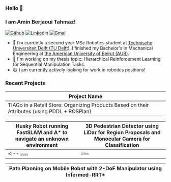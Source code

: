 ### Hello 👋
### I am Amin Berjaoui Tahmaz!

[![Github](https://img.shields.io/badge/-Github-000?style=flat&logo=Github&logoColor=white)](https://github.com/Amin-Berjaoui-Tahmaz)
[![Linkedin](https://img.shields.io/badge/-LinkedIn-blue?style=flat&logo=Linkedin&logoColor=white)](https://www.linkedin.com/in/amin-berjaoui-tahmaz/)
[![Gmail](https://img.shields.io/badge/-Gmail-c14438?style=flat&logo=Gmail&logoColor=white)](mailto:amine.berjawi123@gmail.com)

- 🌱 I’m currently a second year MSc Robotics student at [Technische Universiteit Delft (TU Delft)](https://www.tudelft.nl/en/). I finished my Bachelor's in Mechanical Engineering at [the American University of Beirut (AUB)](https://www.aub.edu.lb/).
- 🔭 I'm working on my thesis topic: Hierarchical Reinforcement Learning for Sequential Manipulation Tasks.
- 😄 I am currently actively looking for work in robotics positions!


### Recent Projects

<div align="center">

| Project Name                                                        |
|--------------------------------------------------------------------|
| TIAGo in a Retail Store: Organizing Products Based on their Attributes (using PDDL + ROSPlan) |

</div>

<!-- <img src="./videos/MDP_project.gif" alt="005" style="zoom: 50%;" /> | <img src="./videos/CHRI_project.gif" alt="004" style="zoom: 50%;" /> | -->

| Husky Robot running FastSLAM and A* to navigate an unknown environment | 3D Pedestrian Detector using LiDar for Region Proposals and Monocular Camera for Classification
|---|---|
<!-- <img src="./videos/PDM_project.gif" alt="005" style="zoom: 50%;" /> | <img src="./videos/MP_project.gif" alt="004" style="zoom: 50%;" /> | -->

| Path Planning on Mobile Robot with 2-DoF Manipulator using Informed-RRT* |
---|
